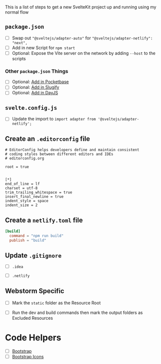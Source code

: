This is a list of steps to get a new SvelteKit project up and running using my normal flow

## `package.json`

- [ ] Swap out `"@sveltejs/adapter-auto"` for `"@sveltejs/adapter-netlify": "next",`
- [ ] Add in new Script for `npm start`
- [ ] Optional: Expose the Vite server on the network by adding `--host` to the scripts

### Other `package.json` Things

- [ ] Optional: [Add in Pocketbase](https://www.npmjs.com/package/pocketbase)
- [ ] Optional: [Add in Slugify](https://www.npmjs.com/package/slugify)
- [ ] Optional: [Add in DayJS](https://www.npmjs.com/package/dayjs)

## `svelte.config.js`

- [ ] Update the import to `import adapter from '@sveltejs/adapter-netlify';`

## Create an `.editorconfig` file

```editorconfig
# EditorConfig helps developers define and maintain consistent
# coding styles between different editors and IDEs
# editorconfig.org

root = true


[*]
end_of_line = lf
charset = utf-8
trim_trailing_whitespace = true
insert_final_newline = true
indent_style = space
indent_size = 2
```

## Create a `netlify.toml` file

```toml
[build]
  command = "npm run build"
  publish = "build"
```

## Update `.gitignore`

- [ ] `.idea`
- [ ] `.netlify`


## Webstorm Specific

- [ ] Mark the `static` folder as the Resource Root
- [ ] Run the dev and build commands then mark the output folders as Excluded Resources


# Code Helpers

- [ ] [Bootstrap](https://getbootstrap.com/docs/5.3/getting-started/introduction/)
- [ ] [Bootstrap Icons](https://getbootstrap.com/docs/5.3/getting-started/introduction/)
